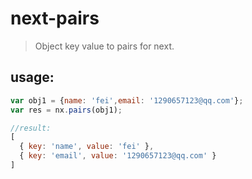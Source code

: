 # next-pairs
> Object key value to pairs for next.


## usage:
```js
var obj1 = {name: 'fei',email: '1290657123@qq.com'};
var res = nx.pairs(obj1);

//result:
[ 
  { key: 'name', value: 'fei' },
  { key: 'email', value: '1290657123@qq.com' } 
]
```
